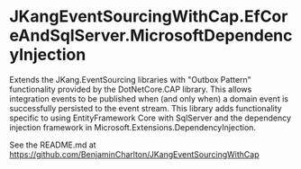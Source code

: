 # JKangEventSourcingWithCap.EfCoreAndSqlServer.MicrosoftDependencyInjection
 Extends the JKang.EventSourcing libraries with "Outbox Pattern" functionality provided by the DotNetCore.CAP library. This allows integration events to be published when (and only when) a domain event is successfully persisted to the event stream. This library adds functionality specific to using EntityFramework Core with SqlServer and the dependency injection framework in Microsoft.Extensions.DependencyInjection.

See the README.md at https://github.com/BenjaminCharlton/JKangEventSourcingWithCap
